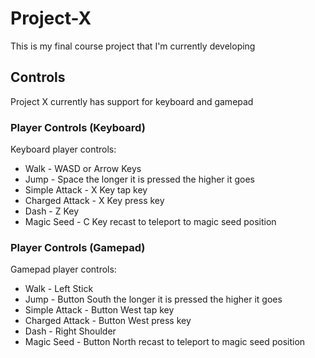 # Project-X
This is my final course project that I'm currently developing 

## Controls
Project X currently has support for keyboard and gamepad 

### Player Controls (Keyboard)
Keyboard player controls:
 - Walk - WASD or Arrow Keys
 - Jump - Space the longer it is pressed the higher it goes
 - Simple Attack - X Key tap key
 - Charged Attack -  X Key press key
 - Dash - Z Key
 - Magic Seed - C Key recast to teleport to magic seed position

### Player Controls (Gamepad) 
Gamepad player controls:
- Walk - Left Stick
- Jump - Button South the longer it is pressed the higher it goes
- Simple Attack - Button West tap key
- Charged Attack -  Button West press key
-  Dash - Right Shoulder 
- Magic Seed - Button North recast to teleport to magic seed position 
